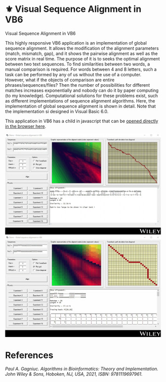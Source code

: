 # :fleur_de_lis: Visual Sequence Alignment in VB6
Visual Sequence Alignment in VB6

This highly responsive VB6 application is an implementation of global sequence alignment. It allows the modification of the alignment parameters (match, mismatch, gap), and it shows the pairwise alignment as well as the score matrix in real time. The purpose of it is to seeks the optimal alignment between two text sequences. To find similarities between two words, a manual comparison is required. For words between 4 and 8 letters, such a task can be performed by any of us without the use of a computer. However, what if the objects of comparison are entire phrases/sequences/files? Then the number of possibilities for different matches increases exponentially and nobody can do it by paper computing (to my knowledge). Computational solutions for these problems exist, such as different implementations of sequence alignment algorithms. Here, the implementation of global sequence alignment is shown in detail. Note that the implementation si designed in Visual Basic 6.0.



This application in VB6 has a child in javascript that can be [opened directly in the browser here](https://gagniuc.github.io/Jupiter-Bioinformatics-V2-dark/).

<kbd><img src="https://github.com/Gagniuc/Visual-Sequence-Alignment-in-VB6/blob/main/screenshot/AlignDNA%20in%20VB6%20(5).gif" /></kbd>
<kbd><img src="https://github.com/Gagniuc/Visual-Sequence-Alignment-in-VB6/blob/main/screenshot/AlignDNA%20in%20VB6%20(4).gif" /></kbd>

# References

<i>Paul A. Gagniuc. Algorithms in Bioinformatics: Theory and Implementation. John Wiley & Sons, Hoboken, NJ, USA, 2021, ISBN: 9781119697961.</i>
